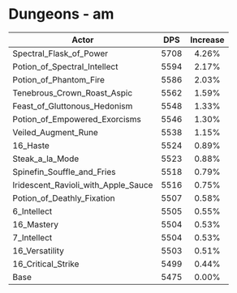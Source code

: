 # Dungeons - am
| Actor | DPS | Increase |
|---|:---:|:---:|
|Spectral_Flask_of_Power|5708|4.26%|
|Potion_of_Spectral_Intellect|5594|2.17%|
|Potion_of_Phantom_Fire|5586|2.03%|
|Tenebrous_Crown_Roast_Aspic|5562|1.59%|
|Feast_of_Gluttonous_Hedonism|5548|1.33%|
|Potion_of_Empowered_Exorcisms|5546|1.30%|
|Veiled_Augment_Rune|5538|1.15%|
|16_Haste|5524|0.89%|
|Steak_a_la_Mode|5523|0.88%|
|Spinefin_Souffle_and_Fries|5518|0.79%|
|Iridescent_Ravioli_with_Apple_Sauce|5516|0.75%|
|Potion_of_Deathly_Fixation|5507|0.58%|
|6_Intellect|5505|0.55%|
|16_Mastery|5504|0.53%|
|7_Intellect|5504|0.53%|
|16_Versatility|5503|0.51%|
|16_Critical_Strike|5499|0.44%|
|Base|5475|0.00%|
